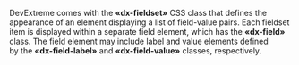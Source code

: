 DevExtreme comes with the **&laquo;dx-fieldset&raquo;** CSS class that defines the appearance of&nbsp;an&nbsp;element displaying a&nbsp;list of&nbsp;field-value pairs. Each fieldset item is&nbsp;displayed within a&nbsp;separate field element, which has the **&laquo;dx-field&raquo;** class. The field element may include label and value elements defined by&nbsp;the **&laquo;dx-field-label&raquo;** and **&laquo;dx-field-value&raquo;** classes, respectively.